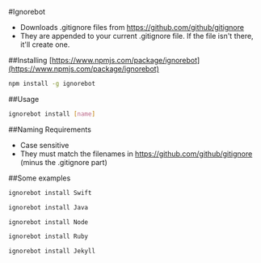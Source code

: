 #Ignorebot
- Downloads .gitignore files from https://github.com/github/gitignore
- They are appended to your current .gitignore file. If the file isn't there, it'll create one.

##Installing
[https://www.npmjs.com/package/ignorebot](https://www.npmjs.com/package/ignorebot)
```bash
npm install -g ignorebot
```

##Usage
```bash
ignorebot install [name]
```

##Naming Requirements
- Case sensitive
- They must match the filenames in https://github.com/github/gitignore (minus the .gitignore part)

##Some examples
```bash
ignorebot install Swift
```

```bash
ignorebot install Java
```

```bash
ignorebot install Node
```

```bash
ignorebot install Ruby
```

```bash
ignorebot install Jekyll
```
